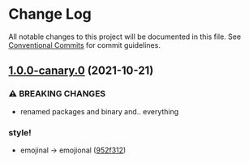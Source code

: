 # Change Log

All notable changes to this project will be documented in this file.
See [Conventional Commits](https://conventionalcommits.org) for commit guidelines.

## [1.0.0-canary.0](https://github.com/andyjy/emojional-commitment/compare/v0.2.5-canary.2...v1.0.0-canary.0) (2021-10-21)

### ⚠ BREAKING CHANGES

- renamed packages and binary and.. everything

### style!

- emojinal -> emojional ([952f312](https://github.com/andyjy/emojional-commitment/commit/952f3126b3351b30b1e098653fff81e09d441f93))
